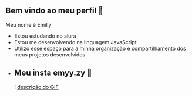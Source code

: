 ## Bem vindo ao meu perfil 💙


Meu nome é Emilly
- Estou estudando no alura
- Estou me desenvolvendo na linguagem JavaScript
- Utilizo esse espaço para a minha organização e compartilhamento dos meus projetos desenvolvidos
- ## Meu insta emyy.zy 💙
  ! [descrição do GIF](https://media.tenor.com/jDfySshu00AAAAAj/hello-kitty.gif)

